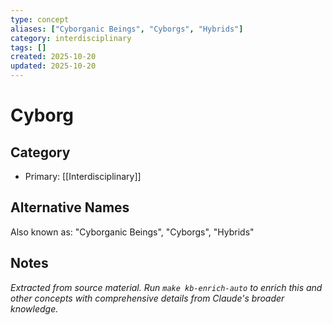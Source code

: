 ```yaml
---
type: concept
aliases: ["Cyborganic Beings", "Cyborgs", "Hybrids"]
category: interdisciplinary
tags: []
created: 2025-10-20
updated: 2025-10-20
---
```


# Cyborg

## Category

- Primary: [[Interdisciplinary]]

## Alternative Names

Also known as: "Cyborganic Beings", "Cyborgs", "Hybrids"

## Notes

*Extracted from source material. Run `make kb-enrich-auto` to enrich this and other concepts with comprehensive details from Claude's broader knowledge.*
